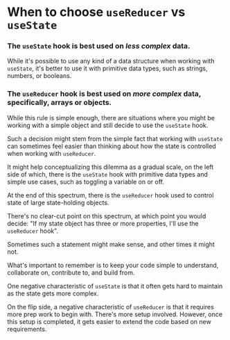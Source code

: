# When to choose `useReducer` vs `useState`

### The `useState` hook is best used on _less complex_ data.

While it's possible to use any kind of a data structure when working with `useState`, it's better to use it with primitive data types, such as strings, numbers, or booleans.

### The `useReducer` hook is best used on _more complex_ data, specifically, arrays or objects.

While this rule is simple enough, there are situations where you might be working with a simple object and still decide to use the `useState` hook.

Such a decision might stem from the simple fact that working with `useState` can sometimes feel easier than thinking about how the state is controlled when working with `useReducer`.

It might help conceptualizing this dilemma as a gradual scale, on the left side of which, there is the `useState` hook with primitive data types and simple use cases, such as toggling a variable on or off.

At the end of this spectrum, there is the `useReducer` hook used to control state of large state-holding objects.

There's no clear-cut point on this spectrum, at which point you would decide: "If my state object has three or more properties, I'll use the `useReducer` hook".

Sometimes such a statement might make sense, and other times it might not.

What's important to remember is to keep your code simple to understand, collaborate on, contribute to, and build from.

One negative characteristic of `useState` is that it often gets hard to maintain as the state gets more complex.

On the flip side, a negative characteristic of `useReducer` is that it requires more prep work to begin with. There's more setup involved. However, once this setup is completed, it gets easier to extend the code based on new requirements.